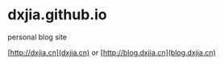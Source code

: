 # dxjia.github.io
personal blog site

[http://dxjia.cn](dxjia.cn)  or [http://blog.dxjia.cn](blog.dxjia.cn)
